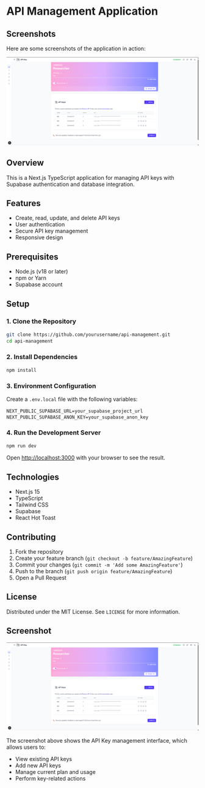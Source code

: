 # API Management Application

## Screenshots
Here are some screenshots of the application in action:

![Screenshot 1](docs/images/api-key-screenshot.png)

## Overview
This is a Next.js TypeScript application for managing API keys with Supabase authentication and database integration.

## Features
- Create, read, update, and delete API keys
- User authentication
- Secure API key management
- Responsive design

## Prerequisites
- Node.js (v18 or later)
- npm or Yarn
- Supabase account

## Setup

### 1. Clone the Repository
```bash
git clone https://github.com/yourusername/api-management.git
cd api-management
```

### 2. Install Dependencies
```bash
npm install
```

### 3. Environment Configuration
Create a `.env.local` file with the following variables:
```
NEXT_PUBLIC_SUPABASE_URL=your_supabase_project_url
NEXT_PUBLIC_SUPABASE_ANON_KEY=your_supabase_anon_key
```

### 4. Run the Development Server
```bash
npm run dev
```

Open [http://localhost:3000](http://localhost:3000) with your browser to see the result.

## Technologies
- Next.js 15
- TypeScript
- Tailwind CSS
- Supabase
- React Hot Toast

## Contributing
1. Fork the repository
2. Create your feature branch (`git checkout -b feature/AmazingFeature`)
3. Commit your changes (`git commit -m 'Add some AmazingFeature'`)
4. Push to the branch (`git push origin feature/AmazingFeature`)
5. Open a Pull Request

## License
Distributed under the MIT License. See `LICENSE` for more information.

## Screenshot

![API Key Management Interface](/docs/images/api-key-screenshot.png)

The screenshot above shows the API Key management interface, which allows users to:
- View existing API keys
- Add new API keys
- Manage current plan and usage
- Perform key-related actions
